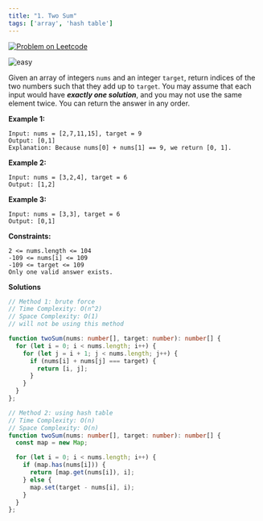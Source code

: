 ```yaml
---
title: "1. Two Sum"
tags: ['array', 'hash table']
---
```


[![Problem on Leetcode](https://img.shields.io/badge/leetcode-FFA116)](https://leetcode.com/problems/two-sum/)

![easy](https://img.shields.io/badge/Difficulty-Easy-5BCEFA.svg)<br />
<!-- ![medium](https://img.shields.io/badge/Difficulty-Medium-F5A9B8.svg)<br /> -->
<!-- ![hard](https://img.shields.io/badge/Difficulty-Hard-FFFFFF.svg)<br /> -->

Given an array of integers `nums` and an integer `target`, return indices of the two numbers such that they add up to `target`.
You may assume that each input would have ***exactly one solution***, and you may not use the same element twice.
You can return the answer in any order.

**Example 1:**

```
Input: nums = [2,7,11,15], target = 9
Output: [0,1]
Explanation: Because nums[0] + nums[1] == 9, we return [0, 1].
```

**Example 2:**
```
Input: nums = [3,2,4], target = 6
Output: [1,2]
```

**Example 3:**
```
Input: nums = [3,3], target = 6
Output: [0,1]
```

**Constraints:**
```
2 <= nums.length <= 104
-109 <= nums[i] <= 109
-109 <= target <= 109
Only one valid answer exists.
```

**Solutions**

```ts
// Method 1: brute force
// Time Complexity: O(n^2)
// Space Complexity: O(1)
// will not be using this method

function twoSum(nums: number[], target: number): number[] {
  for (let i = 0; i < nums.length; i++) {
    for (let j = i + 1; j < nums.length; j++) {
      if (nums[i] + nums[j] === target) {
        return [i, j];
      }
    }
  }
};
```

```ts
// Method 2: using hash table
// Time Complexity: O(n)
// Space Complexity: O(n)
function twoSum(nums: number[], target: number): number[] {
  const map = new Map;

  for (let i = 0; i < nums.length; i++) {
    if (map.has(nums[i])) {
      return [map.get(nums[i]), i];
    } else {
      map.set(target - nums[i], i);
    }
  }
};
```